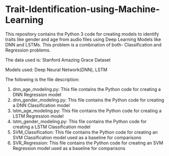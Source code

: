 # Trait-Identification-using-Machine-Learning
This repository contains the Python 3 code for creating models to identify traits like gender and age from audio files using Deep Learning Models like DNN and LSTMs. This problem is a combination of both- Classification and Regression problems. 

The data used is: Stanford Amazing Grace Dataset

Models used: Deep Neural Network(DNN), LSTM

The following is the file description: 
1. dnn_age_modeling.py: This file contains the Python code for creating a DNN Regression model
2. dnn_gender_modeling.py: This file contains the Python code for creating a DNN Classification model
3. lstm_age_modeling.py: This file contains the Python code for creating a LSTM Regression model 
4. lstm_gender_modeling.py: This file contains the Python code for creating a LSTM Classification model
5. SVM_Classification: This file contains the Python code for creating an SVM Classification model used as a baseline for comparisons
6. SVR_Regression: This file contains the Python code for creating an SVM Regression model used as a baseline for comparisons

